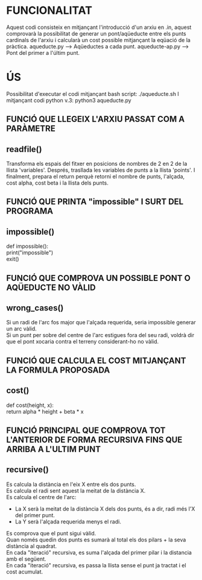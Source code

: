 # FUNCIONALITAT
Aquest codi consisteix en mitjançant l'introducció d'un arxiu en .in, aquest comprovarà la possibilitat de generar un pont/aqüeducte entre els punts cardinals de l'arxiu i calcularà un cost possible mitjançant la eqüació de la pràctica.
aqueducte.py --> Aqüeductes a cada punt.
aqueducte-ap.py --> Pont del primer a l'últim punt.

# ÚS
Possibilitat d'executar el codi mitjançant bash script: ./aqueducte.sh <arxiu>
I mitjançant codi python v.3: python3 aqueducte.py <arxiu>




## FUNCIÓ QUE LLEGEIX L'ARXIU PASSAT COM A PARÀMETRE 
## readfile()
Transforma els espais del fitxer en posicions de nombres de 2 en 2 de la llista 'variables'.
Després, trasllada les variables de punts a la llista 'points'.
I finalment, prepara el return perquè retorni el nombre de punts, l'alçada, cost alpha, cost beta i la llista dels punts.


## FUNCIÓ QUE PRINTA "impossible" I SURT DEL PROGRAMA 
## impossible()
def impossible():\
    print("impossible")\
    exit()


## FUNCIÓ QUE COMPROVA UN POSSIBLE PONT O AQÜEDUCTE NO VÀLID 
## wrong_cases()
Si un radi de l'arc fos major que l'alçada requerida, seria impossible generar un arc vàlid.\
Si un punt per sobre del centre de l'arc estigues fora del seu radi, voldrà dir que el pont xocaria contra el terreny considerant-ho no vàlid.


## FUNCIÓ QUE CALCULA EL COST MITJANÇANT LA FORMULA PROPOSADA
## cost()
def cost(height, x):\
    return alpha * height + beta * x


## FUNCIÓ PRINCIPAL QUE COMPROVA TOT L'ANTERIOR DE FORMA RECURSIVA FINS QUE ARRIBA A L'ULTIM PUNT
## recursive()
Es calcula la distància en l'eix X entre els dos punts.\
Es calcula el radi sent aquest la meitat de la distància X.\
Es calcula el centre de l'arc:
- La X serà la meitat de la distància X dels dos punts, és a dir, radi més l'X del primer punt.
- La Y serà l'alçada requerida menys el radi.

Es comprova que el punt sigui vàlid.\
Quan només quedin dos punts es sumarà al total els dos pilars + la seva distància al quadrat.\
En cada "iteració" recursiva, es suma l'alçada del primer pilar i la distancia amb el següent.\
En cada "iteració" recursiva, es passa la llista sense el punt ja tractat i el cost acumulat.
